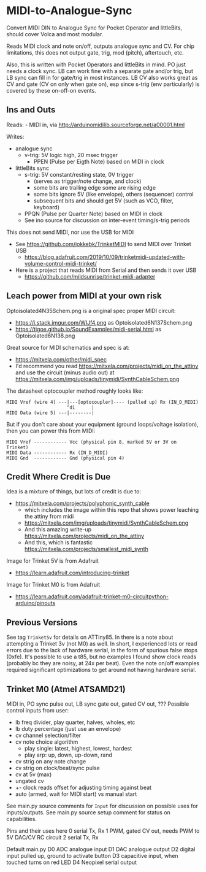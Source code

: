 # MIDI-to-Analogue-Sync
Convert MIDI DIN to Analogue Sync for Pocket Operator and littleBits, should cover Volca and most modular.

Reads MIDI clock and note on/off, outputs analogue sync and CV.
For chip limitations, this does not output gate, trig, mod (pitch), aftertouch, 
etc.

Also, this is written with Pocket Operators and littleBits in mind.
PO just needs a clock sync.
LB can work fine with a separate gate and/or trig, but LB sync can fill in for 
gate/trig in most instances.
LB CV also works great as CV and gate (CV on only when gate on), esp since 
s-trig (env particularly) is covered by these on-off-on events.


## Ins and Outs
Reads:
	- MIDI in, via http://arduinomidilib.sourceforge.net/a00001.html

Writes:
- analogue sync
	- v-trig: 5V logic high, 20 msec trigger
		- PPEN (Pulse per Eigth Note) based on MIDI in clock
- littleBits sync
	- s-trig: 5V constant/resting state, 0V trigger
		- (serves as trigger/note change, and clock)
		- some bits are trailing edge some are rising edge
		- some bits ignore 5V (like envelope), others (sequencer) control 
		- subsequent bits and should get 5V (such as VCO, filter, keyboard)
	- PPQN (Pulse per Quarter Note) based on MIDI in clock
	- See ino source for discussion on inter-event timing/s-trig periods

This does not send MIDI, nor use the USB for MIDI
- See https://github.com/jokkebk/TrinketMIDI to send MIDI over Trinket USB
	- https://blog.adafruit.com/2019/10/09/trinketmidi-updated-with-volume-control-midi-trinket/
- Here is a project that reads MIDI from Serial and then sends it over USB
	- https://github.com/mildsunrise/trinket-midi-adapter


## Leach power from MIDI at your own risk
Optoisolated4N35Schem.png is a original spec proper MIDI circuit:
- https://i.stack.imgur.com/WIJf4.png as Optoisolated6N137Schem.png
- https://tigoe.github.io/SoundExamples/midi-serial.html as Optoisolated6N138.png

Great source for MIDI schematics and spec is at:
- https://mitxela.com/other/midi_spec
- I'd recommend you read https://mitxela.com/projects/midi_on_the_attiny and 
use the circuit (minus audio out) at 
https://mitxela.com/img/uploads/tinymidi/SynthCableSchem.png

The datasheet optocoupler method roughly looks like:
```
MIDI Vref (wire 4) ---|---[optocoupler]---- (pulled up) Rx (IN_D_MIDI)
                      ^d1      |
MIDI Data (wire 5) ---|--------|
```

But if you don't care about your equipment (ground loops/voltage isolation), 
then you can power this from MIDI:
```
MIDI Vref ------------ Vcc (physical pin 8, marked 5V or 3V on Trinket)
MIDI Data ------------ Rx (IN_D_MIDI)
MIDI Gnd  ------------ Gnd (physical pin 4)
```


## Credit Where Credit is Due
Idea is a mixture of things, but lots of credit is due to:
- https://mitxela.com/projects/polyphonic_synth_cable
   - which includes the image within this repo that shows power leaching the attiny from midi
   - https://mitxela.com/img/uploads/tinymidi/SynthCableSchem.png
   - And this amazing write-up https://mitxela.com/projects/midi_on_the_attiny
   - And this, which is fantastic https://mitxela.com/projects/smallest_midi_synth

Image for Trinket 5V is from Adafruit
- https://learn.adafruit.com/introducing-trinket

Image for Trinket M0 is from Adafruit
- https://learn.adafruit.com/adafruit-trinket-m0-circuitpython-arduino/pinouts


## Previous Versions
See tag `Trinket5v` for details on ATTiny85.
In there is a note about attempting a Trinket 3v (not M0) as well.
In short, I experienced lots or read errors due to the lack of hardware serial, 
in the form of spurious false stops (0xfe).
It's possible to use a t85, but no examples I found show clock reads (probably 
bc they are noisy, at 24x per beat).
Even the note on/off examples required significant optimizations to get around 
not having hardware serial.


## Trinket M0 (Atmel ATSAMD21)
MIDI in, PO sync pulse out, LB sync gate out, gated CV out, ???
Possible control inputs from user:
* lb freq divider, play quarter, halves, wholes, etc
* lb duty percentage (just use an envelope)
* cv channel selection/filter
* cv note choice algorithm
	* play single: latest, highest, lowest, hardest
	* play arp: up, down, up-down, rand
* cv strig on any note change
* cv strig on clock/beat/sync pulse
* cv at 5v (max)
* ungated cv
* +- clock reads offset for adjusting timing against beat
* auto (armed, wait for MIDI start) vs manual start

See main.py source comments for `Input` for discussion on possible uses for 
inputs/outputs.
See main.py source setup comment for status on capabilities.

Pins and their uses here
0 serial Tx, Rx
1 PWM, gated CV out, needs PWM to 5V DAC/CV RC circuit
2 serial Tx, Rx

Default main.py
D0 ADC analogue input
D1 DAC analogue output
D2 digital input pulled up, ground to activate button
D3 capacitive input, when touched turns on red LED
D4 Neopixel serial output
